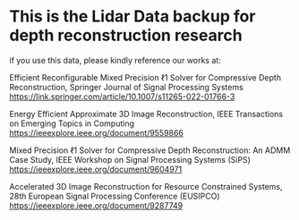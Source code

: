 # This is the Lidar Data backup for depth reconstruction research

if you use this data, please kindly reference our works at:

Efficient Reconfigurable Mixed Precision ℓ1 Solver for Compressive Depth Reconstruction, Springer Journal of Signal Processing Systems 
https://link.springer.com/article/10.1007/s11265-022-01766-3

Energy Efficient Approximate 3D Image Reconstruction, IEEE Transactions on Emerging Topics in Computing
https://ieeexplore.ieee.org/document/9559866

Mixed Precision ℓ1 Solver for Compressive Depth Reconstruction: An ADMM Case Study, IEEE Workshop on Signal Processing Systems (SiPS)
https://ieeexplore.ieee.org/document/9604971

Accelerated 3D Image Reconstruction for Resource Constrained Systems,  28th European Signal Processing Conference (EUSIPCO)
https://ieeexplore.ieee.org/document/9287749


